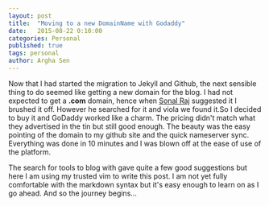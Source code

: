 ```yaml
---
layout: post
title:  "Moving to a new DomainName with Godaddy"
date:   2015-08-22 0:10:00
categories: Personal 
published: true
tags: personal
author: Argha Sen
---
```

Now that I had started the migration to Jekyll and Github, the next sensible
thing to do seemed like getting a new domain for the blog. I had not expected to
get a **.com** domain, hence when [Sonal Raj](http://www.sonalraj.com) suggested
it I brushed it off. However he searched for it and viola we found it.So I
decided to buy it and GoDaddy worked like a charm. The pricing didn't match what
they advertised in the tin but still good enough. The beauty was the easy
pointing of the domain to my github site and the quick nameserver sync.
Everything was done in 10 minutes and I was blown off at the ease of use of the
platform.

The search for tools to blog with gave quite a few good suggestions but here I
am using my trusted vim to write this post. I am not yet fully comfortable with
the markdown syntax but it's easy enough to learn on as I go ahead. And so the
journey begins...
